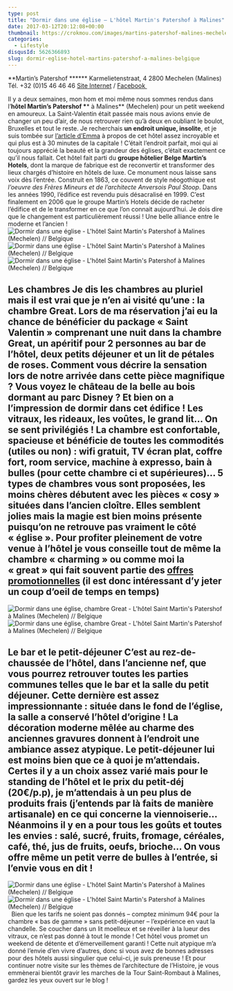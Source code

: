 ```yaml
---
type: post
title: "Dormir dans une église – L'hôtel Martin's Patershof à Malines"
date: 2017-03-12T20:12:08+00:00
thumbnail: https://crokmou.com/images/martins-patershof-malines-mechelen-flandres-belgique-crokmou-blog-cuisine-voyage-2-6.jpg
categories:
  - Lifestyle
disqusId: 5626366893
slug: dormir-eglise-hotel-martins-patershof-a-malines-belgique
---
```


**Martin’s Patershof ******
Karmelietenstraat, 4
2800 Mechelen (Malines)
Tél. +32 (0)15 46 46 46
[Site Internet](http://www.martinshotels.com/fr/hotel/martins-patershof) / [Facebook ](https://www.facebook.com/MartinsPatershof)

Il y a deux semaines, mon hom et moi même nous sommes rendus dans l’**hôtel Martin’s Patershof \**** à Malines** (Mechelen) pour un petit weekend en amoureux. La Saint-Valentin était passée mais nous avions envie de changer un peu d’air, de nous retrouver rien qu’à deux en oubliant le boulot, Bruxelles et tout le reste. Je recherchais **un endroit unique, insolite**, et je suis tombée sur [l’article d’Emma](https://www.augoutdemma.be/34462-dormir-dans-une-eglise-a-lhotel-martins-patershof-a-malines) à propos de cet hôtel assez incroyable et qui plus est à 30 minutes de la capitale ! C’était l’endroit parfait, moi qui ai toujours apprécié la beauté et la grandeur des églises, c’était exactement ce qu’il nous fallait. Cet hôtel fait parti du **groupe hôtelier Belge Martin’s Hotels**, dont la marque de fabrique est de reconvertir et transformer des lieux chargés d’histoire en hôtels de luxe. Ce monument nous laisse sans voix dès l’entrée. Construit en 1863, ce couvent de style néogothique est _l’oeuvre des Frères Mineurs et de l’architecte Anversois Paul Stoop_. Dans les années 1990, l’édifice est revendu puis désacralisé en 1999\. C’est finalement en 2006 que le groupe Martin’s Hotels décide de racheter l’édifice et de le transformer en ce que l’on connait aujourd’hui. Je dois dire que le changement est particulièrement réussi ! Une belle alliance entre le moderne et l’ancien !   ![Dormir dans une église - L'hôtel Saint Martin's Patershof à Malines (Mechelen) // Belgique](http://www.crokmou.com/wp-content/uploads/2017/03/martins-patershof-malines-mechelen-flandres-belgique-crokmou-blog-cuisine-voyage-2-4.jpg "Dormir dans une église - L'hôtel Saint Martin's Patershof à Malines (Mechelen) // Belgique") ![Dormir dans une église - L'hôtel Saint Martin's Patershof à Malines (Mechelen) // Belgique](http://www.crokmou.com/wp-content/uploads/2017/03/martins-patershof-malines-mechelen-flandres-belgique-crokmou-blog-cuisine-voyage-2-1-1.jpg "Dormir dans une église - L'hôtel Saint Martin's Patershof à Malines (Mechelen) // Belgique")![Dormir dans une église - L'hôtel Saint Martin's Patershof à Malines (Mechelen) // Belgique](http://www.crokmou.com/wp-content/uploads/2017/03/martins-patershof-malines-mechelen-flandres-belgique-crokmou-blog-cuisine-voyage-1.jpg "Dormir dans une église - L'hôtel Saint Martin's Patershof à Malines (Mechelen) // Belgique")

## Les chambres Je dis les chambres au pluriel mais il est vrai que je n’en ai visité qu’une : la chambre Great. Lors de ma réservation j’ai eu la chance de bénéficier du package « Saint Valentin » comprenant une nuit dans la chambre Great, un apéritif pour 2 personnes au bar de l’hôtel, deux petits déjeuner et un lit de pétales de roses. Comment vous décrire la sensation lors de notre arrivée dans cette pièce magnifique ? Vous voyez le château de la belle au bois dormant au parc Disney ? Et bien on a l’impression de dormir dans cet édifice ! Les vitraux, les rideaux, les voûtes, le grand lit… On se sent privilégiés ! La chambre est confortable, spacieuse et bénéficie de toutes les commodités (utiles ou non) : wifi gratuit, TV écran plat, coffre fort, room service, machine à expresso, bain à bulles (pour cette chambre ci et supérieures)… 5 types de chambres vous sont proposées, les moins chères débutent avec les pièces « cosy » situées dans l’ancien cloître. Elles semblent jolies mais la magie est bien moins présente puisqu’on ne retrouve pas vraiment le côté « église ». Pour profiter pleinement de votre venue à l’hôtel je vous conseille tout de même la chambre « charming » ou comme moi la « great » qui fait souvent partie des [offres promotionnelles](http://www.martinshotels.com/fr/hotel/martins-patershof/special-offers) (il est donc intéressant d’y jeter un coup d’oeil de temps en temps)

![Dormir dans une église, chambre Great - L'hôtel Saint Martin's Patershof à Malines (Mechelen) // Belgique ](http://www.crokmou.com/wp-content/uploads/2017/03/martins-patershof-malines-mechelen-flandres-belgique-crokmou-blog-cuisine-voyage-2-2-1.jpg)![Dormir dans une église, chambre Great - L'hôtel Saint Martin's Patershof à Malines (Mechelen) // Belgique ](http://www.crokmou.com/wp-content/uploads/2017/03/martins-patershof-malines-mechelen-flandres-belgique-crokmou-blog-cuisine-voyage-2-3-1.jpg)

## Le bar et le petit-déjeuner C’est au rez-de-chaussée de l’hôtel, dans l’ancienne nef, que vous pourrez retrouver toutes les parties communes telles que le bar et la salle du petit déjeuner. Cette dernière est assez impressionnante : située dans le fond de l’église, la salle a conservé l’hôtel d’origine ! La décoration moderne mêlée au charme des anciennes gravures donnent à l’endroit une ambiance assez atypique. Le petit-déjeuner lui est moins bien que ce à quoi je m’attendais. Certes il y a un choix assez varié mais pour le standing de l’hôtel et le prix du petit-déj (20€/p.p), je m’attendais à un peu plus de produits frais (j’entends par là faits de manière artisanale) en ce qui concerne la viennoiserie… Néanmoins il y en a pour tous les goûts et toutes les envies : salé, sucré, fruits, fromage, céréales, café, thé, jus de fruits, oeufs, brioche… On vous offre même un petit verre de bulles à l’entrée, si l’envie vous en dit !

![Dormir dans une église - L'hôtel Saint Martin's Patershof à Malines (Mechelen) // Belgique ](http://www.crokmou.com/wp-content/uploads/2017/03/martins-patershof-malines-mechelen-flandres-belgique-crokmou-blog-cuisine-voyage-2-5.jpg)![Dormir dans une église - L'hôtel Saint Martin's Patershof à Malines (Mechelen) // Belgique ](http://www.crokmou.com/wp-content/uploads/2017/03/martins-patershof-malines-mechelen-flandres-belgique-crokmou-blog-cuisine-voyage-2.jpg "Dormir dans une église - L'hôtel Saint Martin's Patershof à Malines (Mechelen) // Belgique ")   Bien que les tarifs ne soient pas donnés – comptez minimum 94€ pour la chambre « bas de gamme » sans petit-déjeuner – l’expérience en vaut la chandelle. Se coucher dans un lit moelleux et se réveiller à la lueur des vitraux, ce n’est pas donné à tout le monde ! Cet hôtel vous promet un weekend de détente et d’émerveillement garanti ! Cette nuit atypique m’a donné l’envie d’en vivre d’autres, donc si vous avez de bonnes adresses pour des hôtels aussi singulier que celui-ci, je suis preneuse ! Et pour continuer notre visite sur les thèmes de l’architecture de l’Histoire, je vous emmènerai bientôt gravir les marches de la Tour Saint-Rombaut à Malines, gardez les yeux ouvert sur le blog !